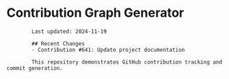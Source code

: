 # Contribution Graph Generator
            
            Last updated: 2024-11-19
            
            ## Recent Changes
            - Contribution #641: Update project documentation
            
            This repository demonstrates GitHub contribution tracking and commit generation.
        